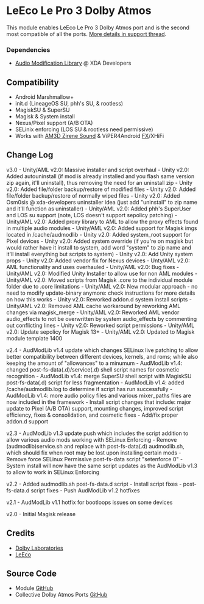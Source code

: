 # LeEco Le Pro 3 Dolby Atmos
This module enables LeEco Le Pro 3 Dolby Atmos port and is the second most compatible of all the ports. [More details in support thread](https://forum.xda-developers.com/android/software/soundmod-axon-7-dolby-atmos-t3412342).

### Dependencies
* [Audio Modification Library](https://forum.xda-developers.com/apps/magisk/module-audio-modification-library-t3579612) @ XDA Developers

## Compatibility
* Android Marshmallow+
* init.d (LineageOS SU, phh's SU, & rootless)
* MagiskSU & SuperSU
* Magisk & System install
* Nexus/Pixel support (A/B OTA)
* SELinix enforcing (LOS SU & rootless need permissive)
* Works with [AM3D Zirene Sound](https://forum.xda-developers.com/android/apps-games/mod-zirene-sound-am3d-t3396698/post71580634#post71580634) & ViPER4Android [FX](https://forum.xda-developers.com/apps/magisk/module-viper4android-fx-2-5-0-5-t3577058)/XHiFi

## Change Log
v3.0
	- Unity/AML v2.0: Massive installer and script overhaul
	- Unity v2.0: Added autouninstall (if mod is already installed and you flash same version zip again, it'll uninstall), thus removing the need for an uninstall zip
	- Unity v2.0: Added file/folder backup/restore of modified files
	- Unity v2.0: Added file/folder backup/restore of normally wiped files
	- Unity v2.0: Added Osm0sis @ xda-developers uninstaller idea (just add "uninstall" to zip name and it'll function as uninstaller)
	- Unity/AML v2.0: Added phh's SuperUser and LOS su support (note, LOS doesn't support sepolicy patching)
	- Unity/AML v2.0: Added proxy library to AML to allow the proxy effects found in multiple audio modules
	- Unity/AML v2.0: Added support for Magisk imgs located in /cache/audmodlib
	- Unity v2.0: Added system_root support for Pixel devices
	- Unity v2.0: Added system override (if you're on magisk but would rather have it install to system, add word "system" to zip name and it'll install everything but scripts to system)
	- Unity v2.0: Add Unity system props
	- Unity v2.0: Added vendor fix for Nexus devices
	- Unty/AML v2.0: AML functionality and uses overhauled
	- Unity/AML v2.0: Bug fixes
	- Unity/AML v2.0: Modified Unity Installer to allow use for non AML modules
	- Unity/AML v2.0: Moved scripts from Magisk .core to the individual module folder due to .core limitations
	- Unity/AML v2.0: New modular approach - no need to modify update-binary anymore: check instructions for more details on how this works
	- Unity v2.0: Reworked addon.d system install scripts
	- Unity/AML v2.0: Removed AML cache workaround by reworking AML changes via magisk_merge
	- Unity/AML v2.0: Reworked AML vendor audio_effects to not be overwritten by system audio_effects by commenting out conflicting lines
	- Unity v2.0: Reworked script permissions
	- Unity/AML v2.0: Update sepolicy for Magisk 13+
	- Unity/AML v2.0: Updated to Magisk module template 1400

v2.4
	- AudModLib v1.4 update which changes SELinux live patching to allow better compatibility between different devices, kernels, and roms; while also keeping the amount of "allowances" to a minumum
	- AudModLib v1.4: changed post-fs-data(.d)/service(.d) shell script names for cosmetic recognition
	- AudModLib v1.4: merge SuperSU shell script with MagiskSU post-fs-data(.d) script for less fragmentation
	- AudModLib v1.4: added /cache/audmodlib.log to determine if script has run successfully
	- AudModLib v1.4: more audio policy files and various mixer_paths files are now included in the framework
	- Install script changes that include: major update to Pixel (A/B OTA) support, mounting changes, improved script efficiency, fixes & consolidation, and cosmetic fixes
	- Add/fix proper addon.d support

v2.3
	- AudModLib v1.3 update push which includes the script addition to allow various audio mods working with SELinux Enforcing
	- Remove (audmodlib)service.sh and replace with post-fs-data(.d) audmodlib.sh, which should fix when root may be lost upon installing certain mods
	- Remove force SELinux Permissive post-fs-data script "setenforce 0"
	- System install will now have the same script updates as the AudModLib v1.3 to allow to work in SELinux Enforcing

v2.2
	- Added audmodlib.sh post-fs-data.d script
	- Install script fixes
	- post-fs-data.d script fixes
	- Push AudModLib v1.2 hotfixes

v2.1
	- AudModLib v1.1 hotfix for bootloops issues on some devices

v2.0
	- Initial Magisk release

## Credits
* [Dolby Laboratories](https://www.dolby.com/us/en/brands/dolby-atmos.html)
* [LeEco](http://www.leeco.com/us/)

## Source Code
* Module [GitHub](https://github.com/therealahrion/Dolby-Atmos-LeEco-Le-Pro-)
* Collective Dolby Atmos Ports [GitHub](https://github.com/therealahrion/Collective-Dolby-Atmos-Ports)
